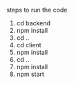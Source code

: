 steps to run the code

 1. cd backend
 2. npm install
 3. cd ..
 4. cd client
 5. npm install
 6. cd ..
 7. npm install
 7. npm start
